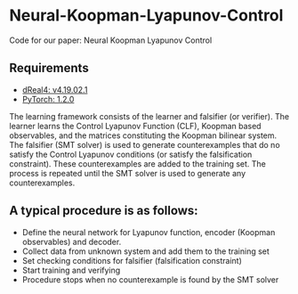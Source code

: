 # Neural-Koopman-Lyapunov-Control

Code for our paper: Neural Koopman Lyapunov Control

## Requirements
- [dReal4: v4.19.02.1](https://github.com/dreal/dreal4)
- [PyTorch: 1.2.0](https://pytorch.org/get-started/locally/)

The learning framework consists of the learner and falsifier (or verifier). The learner learns the Control Lyapunov Function (CLF), Koopman based observables, and the matrices constituting the Koopman bilinear system. The falsifier (SMT solver) is used to generate counterexamples that do no satisfy the Control Lyapunov conditions (or satisfy the falsification constraint). These counterexamples are added to the training set. The process is repeated until the SMT solver is used to generate any counterexamples.

## A typical procedure is as follows:
- Define the neural network for Lyapunov function, encoder (Koopman observables) and decoder.
- Collect data from unknown system and add them to the training set
- Set checking conditions for falsifier (falsification constraint)
- Start training and verifying 
- Procedure stops when no counterexample is found by the SMT solver
